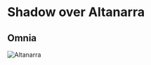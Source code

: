 # Shadow over Altanarra
## Omnia

![Altanarra](https://github.com/user-attachments/assets/c8e2ad17-3a9d-4fc5-af62-5e1a50dc524e)

### 
